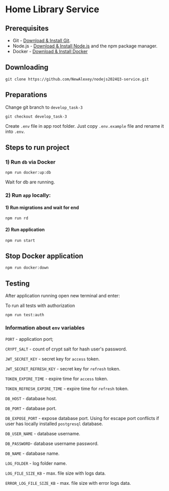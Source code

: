 # Home Library Service

## Prerequisites

- Git - [Download & Install Git](https://git-scm.com/downloads).
- Node.js - [Download & Install Node.js](https://nodejs.org/en/download/) and the npm package manager.
- Docker - [Download & Install Docker](https://www.docker.com/)

## Downloading

```
git clone https://github.com/NewAlexey/nodejs2024Q3-service.git
```

## Preparations

Change git branch to `develop_task-3`

```
git checkout develop_task-3
```

Create `.env` file in app root folder. Just copy `.env.example` file and rename it into `.env`.

## Steps to run project

### 1) Run `db` via Docker

```
npm run docker:up:db
```
Wait for db are running.

### 2) Run `app` locally:

#### 1) Run migrations and wait for end

```
npm run rd
```

#### 2) Run application 

```
npm run start
```

## Stop Docker application 

```
npm run docker:down
```

## Testing

After application running open new terminal and enter:

To run all tests with authorization

```
npm run test:auth
```

### Information about `env` variables

`PORT` - application port;

`CRYPT_SALT` - count of crypt salt for hash user's password.

`JWT_SECRET_KEY` - secret key for `access` token.

`JWT_SECRET_REFRESH_KEY` - secret key for `refresh` token.

`TOKEN_EXPIRE_TIME` - expire time for `access` token.

`TOKEN_REFRESH_EXPIRE_TIME` - expire time for `refresh` token.

`DB_HOST` - database host.

`DB_PORT` - database port.

`DB_EXPOSE_PORT` - expose database port. Using for escape port conflicts if user has locally installed `postgresql` database.

`DB_USER_NAME` - database username.

`DB_PASSWORD`- database username password.

`DB_NAME` - database name.

`LOG_FOLDER` - log folder name.

`LOG_FILE_SIZE_KB` - max. file size with logs data.

`ERROR_LOG_FILE_SIZE_KB` - max. file size with error logs data.

